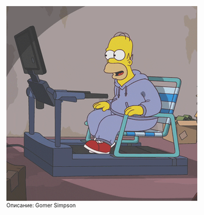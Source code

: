 ![image](https://github.com/rustem24liu/Programming-Principles--2/blob/master/2564.gif)
Описание: Gomer Simpson
